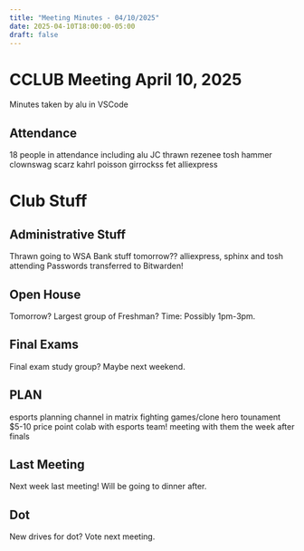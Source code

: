 ```yaml
---
title: "Meeting Minutes - 04/10/2025"
date: 2025-04-10T18:00:00-05:00
draft: false
---
```


# CCLUB Meeting April 10, 2025

Minutes taken by alu in VSCode

## Attendance
18 people in attendance including alu JC thrawn rezenee tosh hammer clownswag scarz kahrl poisson girrockss fet alliexpress

# Club Stuff

## Administrative Stuff
Thrawn going to WSA
Bank stuff tomorrow?? alliexpress, sphinx and tosh attending
Passwords transferred to Bitwarden!

## Open House
Tomorrow? Largest group of Freshman?
Time: Possibly 1pm-3pm. 

## Final Exams
Final exam study group? Maybe next weekend.

## PLAN
esports planning channel in matrix
fighting games/clone hero tounament
$5-10 price point 
colab with esports team! meeting with them the week after finals 

## Last Meeting
Next week last meeting! Will be going to dinner after. 

## Dot
New drives for dot? Vote next meeting.